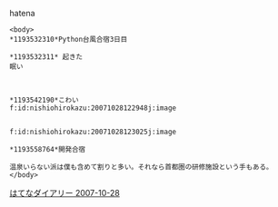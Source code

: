 
hatena

```
<body>
*1193532310*Python台風合宿3日目

*1193532311* 起きた
眠い



*1193542190*こわい
f:id:nishiohirokazu:20071028122948j:image


f:id:nishiohirokazu:20071028123025j:image

*1193558764*開発合宿

温泉いらない派は僕も含めて割りと多い。それなら首都圏の研修施設という手もある。
</body>
```


[はてなダイアリー 2007-10-28](https://nishiohirokazu.hatenadiary.org/archive/2007/10/28)